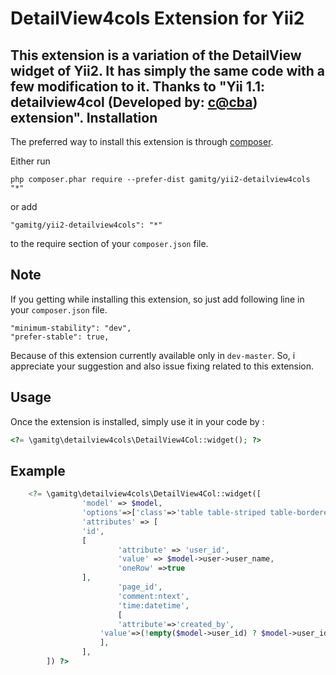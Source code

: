 DetailView4cols Extension for Yii2
==================================
This extension is a variation of the DetailView widget of Yii2. It has simply the same code with a few modification to it.
Thanks to "Yii 1.1: detailview4col (Developed by: [c@cba](http://www.yiiframework.com/user/54420/)) extension".
Installation
------------

The preferred way to install this extension is through [composer](http://getcomposer.org/download/).

Either run

```
php composer.phar require --prefer-dist gamitg/yii2-detailview4cols "*"
```

or add

```
"gamitg/yii2-detailview4cols": "*"
```

to the require section of your `composer.json` file.

Note
----
If you getting while installing this extension, so just add following line in your `composer.json` file.

```
"minimum-stability": "dev",
"prefer-stable": true,
```

Because of this extension currently available only in `dev-master`. So, i appreciate your suggestion and also issue fixing related to this extension.


Usage
-----

Once the extension is installed, simply use it in your code by  :

```php
<?= \gamitg\detailview4cols\DetailView4Col::widget(); ?>
```

Example
-------

```php
	<?= \gamitg\detailview4cols\DetailView4Col::widget([
		        'model' => $model,
		        'options'=>['class'=>'table table-striped table-bordered detail-view'],
		        'attributes' => [
				'id',
				[
		        		'attribute' => 'user_id',
		        		'value' => $model->user->user_name,
		        		'oneRow' =>true
				],
		            	'page_id',
		            	'comment:ntext',
		            	'time:datetime',
		            	[
				     	'attribute'=>'created_by',
					'value'=>(!empty($model->user_id) ? $model->user_id : "Not Set")
			    	],
		        ],
    	]) ?>
```
